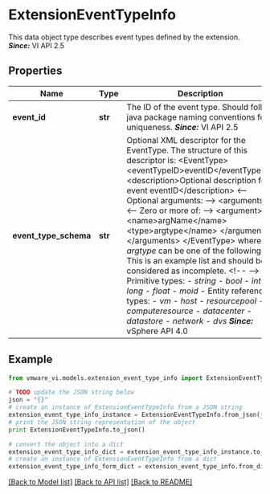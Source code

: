 # ExtensionEventTypeInfo

This data object type describes event types defined by the extension.  ***Since:*** VI API 2.5 

## Properties
Name | Type | Description | Notes
------------ | ------------- | ------------- | -------------
**event_id** | **str** | The ID of the event type.  Should follow java package naming conventions for uniqueness.  ***Since:*** VI API 2.5  | 
**event_type_schema** | **str** | Optional XML descriptor for the EventType.  The structure of this descriptor is:       &lt;EventType&gt;        &lt;eventTypeID&gt;eventID&lt;/eventTypeID&gt;        &lt;description&gt;Optional description for event eventID&lt;/description&gt;        &lt;-- Optional arguments: --&gt;        &lt;arguments&gt;           &lt;-- Zero or more of: --&gt;           &lt;argument&gt;             &lt;name&gt;argName&lt;/name&gt;             &lt;type&gt;argtype&lt;/name&gt;           &lt;/argument&gt;        &lt;/arguments&gt;      &lt;/EventType&gt; where _argtype_ can be one of the following: - This is an example list and should be considered as incomplete. &lt;!-- --&gt; - Primitive types:   - _string_   - _bool_   - _int_   - _long_   - _float_   - _moid_ - Entity reference types:   - _vm_   - _host_   - _resourcepool_   - _computeresource_   - _datacenter_   - _datastore_   - _network_   - _dvs_      ***Since:*** vSphere API 4.0  | [optional] 

## Example

```python
from vmware_vi.models.extension_event_type_info import ExtensionEventTypeInfo

# TODO update the JSON string below
json = "{}"
# create an instance of ExtensionEventTypeInfo from a JSON string
extension_event_type_info_instance = ExtensionEventTypeInfo.from_json(json)
# print the JSON string representation of the object
print ExtensionEventTypeInfo.to_json()

# convert the object into a dict
extension_event_type_info_dict = extension_event_type_info_instance.to_dict()
# create an instance of ExtensionEventTypeInfo from a dict
extension_event_type_info_form_dict = extension_event_type_info.from_dict(extension_event_type_info_dict)
```
[[Back to Model list]](../README.md#documentation-for-models) [[Back to API list]](../README.md#documentation-for-api-endpoints) [[Back to README]](../README.md)


